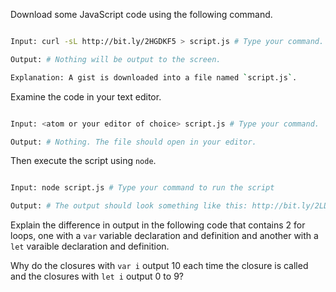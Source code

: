 Download some JavaScript code using the following command.

```bash

Input: curl -sL http://bit.ly/2HGDKF5 > script.js # Type your command.

Output: # Nothing will be output to the screen.

Explanation: A gist is downloaded into a file named `script.js`.

```

Examine the code in your text editor.

```bash

Input: <atom or your editor of choice> script.js # Type your command.

Output: # Nothing. The file should open in your editor.


```

Then execute the script using `node`.

```bash

Input: node script.js # Type your command to run the script

Output: # The output should look something like this: http://bit.ly/2LDSyqz


```

Explain the difference in output in the following code that contains 2 for loops, one with a `var` variable declaration and definition and another with a `let` varaible declaration and definition.

Why do the closures with `var i` output 10 each time the closure is called and the closures with `let i` output 0 to 9?